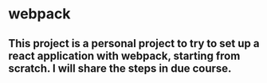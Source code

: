 # webpack

## This project is a personal project to try to set up a react application with webpack, starting from scratch. I will share the steps in due course.
